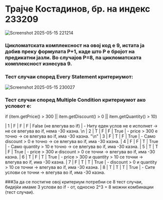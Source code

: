 # Трајче Костадинов, бр. на индекс 233209


![Screenshot 2025-05-15 221214](https://github.com/user-attachments/assets/8e0d6257-88fd-48ed-967c-da6ce111f94c)

### Цикломатската комплексност на овој код е 9, истата ја добив преку формулата P+1, каде што P е бројот на предикатни јазли. Во случајoв P=8, па цикломатската комплексност изнесува 9.

### Тест случаи според Every Statement критериумот:

![Screenshot 2025-05-15 230027](https://github.com/user-attachments/assets/07a4b090-758e-4c80-a816-cbedad0dd377)

### Тест случаи според Multiple Condition критериумот ако условот е: 
if (item.getPrice() > 300 || item.getDiscount() > 0 || item.getQuantity() > 10)

| 1 | F | F | F | False (не влегува во if) | - Ниту еден услов не е исполнет → не се влегува во if, нема -30 казна. \n
| 2 | T | F | F | True | - price > 300 е точно → се влегува во if, има -30 казна. "\n"
| 3 | F | T | F | True | - Само discount > 0 е точно → се влегува во if, има -30 казна.
| 4 | F | F | T | True | - Само quantity > 10 е точно → се влегува во if, има -30 казна.
| 5 | T | T | F | True | - price > 300 и discount > 0 се точни → влегува во if, има -30 казна.
| 6 | T | F | T | True | - price > 300 и quantity > 10 се точни → влегува во if, има -30 казна.
| 7 | F | T | T | True | - discount > 0 и quantity > 10 се точни → влегува во if, има -30 казна.
| 8 | T | T | T | True |  - Сите услови се точни → влегува во if, има -30 казна.

###За да се постигне овој критериум потребни се 8 тест случаи, бидејќи имаме 3 услови во if - от, односно 2^3 = 8 можни комбинации (тест случаи).




